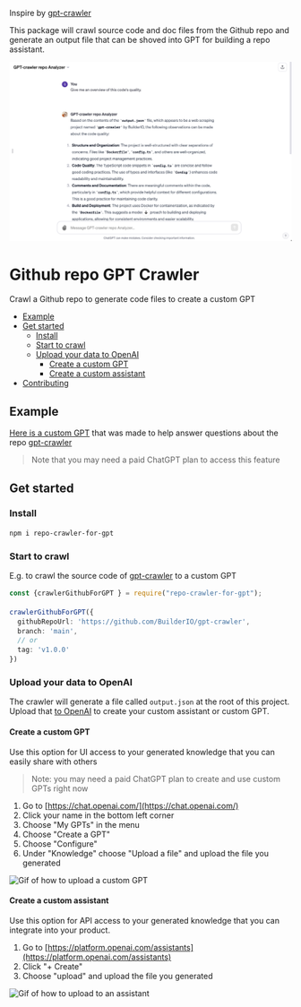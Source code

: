 Inspire by [gpt-crawler](https://github.com/BuilderIO/gpt-crawler)

This package will crawl source code and doc files from the Github repo and generate an output file that can be shoved into GPT for building a repo assistant.

![demo](https://github.com/FTAndy/gpt-crawler/blob/main/demo.png?raw=true)

# Github repo GPT Crawler <!-- omit from toc -->

Crawl a Github repo to generate code files to create a custom GPT

- [Example](#example)
- [Get started](#get-started)
  - [Install](#install)
  - [Start to crawl](#start-to-crawl)
  - [Upload your data to OpenAI](#upload-your-data-to-openai)
    - [Create a custom GPT](#create-a-custom-gpt)
    - [Create a custom assistant](#create-a-custom-assistant)
- [Contributing](#contributing)

## Example

[Here is a custom GPT](https://chat.openai.com/g/g-Cnxt38AbK-gpt-crawler-repo-analyzer) that was made to help answer questions about the repo [gpt-crawler](https://github.com/BuilderIO/gpt-crawler)

> Note that you may need a paid ChatGPT plan to access this feature

## Get started

### Install

```sh
npm i repo-crawler-for-gpt
```

### Start to crawl

E.g. to crawl the source code of [gpt-crawler](https://github.com/BuilderIO/gpt-crawler) to a custom GPT

```ts
const {crawlerGithubForGPT } = require("repo-crawler-for-gpt");

crawlerGithubForGPT({
  githubRepoUrl: 'https://github.com/BuilderIO/gpt-crawler',
  branch: 'main',
  // or
  tag: 'v1.0.0'
})

```

### Upload your data to OpenAI

The crawler will generate a file called `output.json` at the root of this project. Upload that [to OpenAI](https://platform.openai.com/docs/assistants/overview) to create your custom assistant or custom GPT.

#### Create a custom GPT

Use this option for UI access to your generated knowledge that you can easily share with others

> Note: you may need a paid ChatGPT plan to create and use custom GPTs right now

1. Go to [https://chat.openai.com/](https://chat.openai.com/)
2. Click your name in the bottom left corner
3. Choose "My GPTs" in the menu
4. Choose "Create a GPT"
5. Choose "Configure"
6. Under "Knowledge" choose "Upload a file" and upload the file you generated

![Gif of how to upload a custom GPT](https://github.com/BuilderIO/gpt-crawler/assets/844291/22f27fb5-6ca5-4748-9edd-6bcf00b408cf)

#### Create a custom assistant

Use this option for API access to your generated knowledge that you can integrate into your product.

1. Go to [https://platform.openai.com/assistants](https://platform.openai.com/assistants)
2. Click "+ Create"
3. Choose "upload" and upload the file you generated

![Gif of how to upload to an assistant](https://github.com/BuilderIO/gpt-crawler/assets/844291/06e6ad36-e2ba-4c6e-8d5a-bf329140de49)
